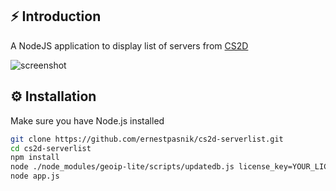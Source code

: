 ## ⚡️ Introduction
A NodeJS application to display list of servers from [CS2D](https://cs2d.com)

![screenshot](https://i.imgur.com/foHI2WJ.png)

## ⚙️ Installation
Make sure you have Node.js installed
```bash
git clone https://github.com/ernestpasnik/cs2d-serverlist.git
cd cs2d-serverlist
npm install
node ./node_modules/geoip-lite/scripts/updatedb.js license_key=YOUR_LICENSE_KEY
node app.js
```
